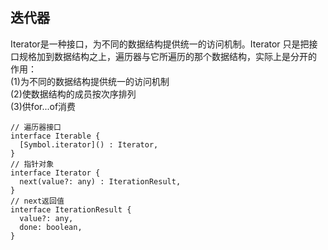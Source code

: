## 迭代器

Iterator是一种接口，为不同的数据结构提供统一的访问机制。Iterator 只是把接口规格加到数据结构之上，遍历器与它所遍历的那个数据结构，实际上是分开的 <br>
作用：<br>
(1)为不同的数据结构提供统一的访问机制<br>
(2)使数据结构的成员按次序排列<br>
(3)供for...of消费

```
// 遍历器接口
interface Iterable {
  [Symbol.iterator]() : Iterator,
}
// 指针对象
interface Iterator {
  next(value?: any) : IterationResult,
}
// next返回值
interface IterationResult {
  value?: any,
  done: boolean,
}
```
